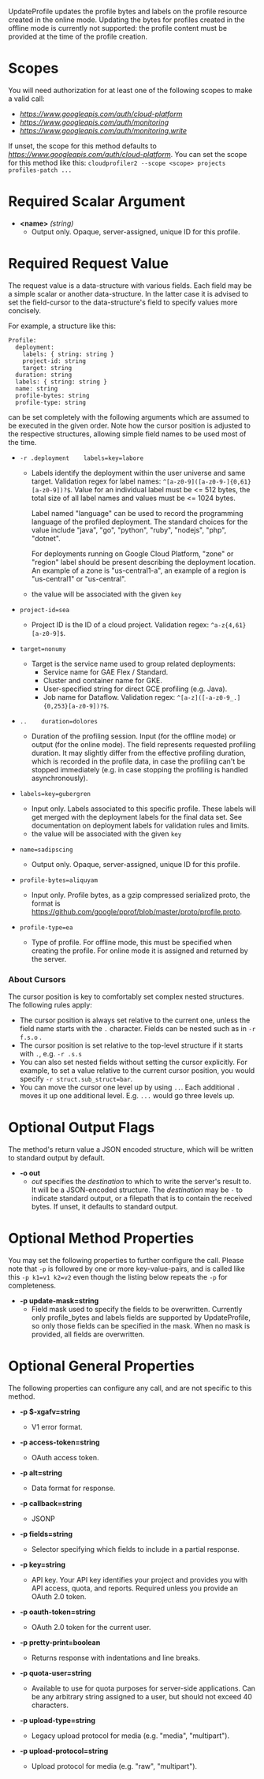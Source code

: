 UpdateProfile updates the profile bytes and labels on the profile resource
created in the online mode. Updating the bytes for profiles created in the
offline mode is currently not supported: the profile content must be
provided at the time of the profile creation.
# Scopes

You will need authorization for at least one of the following scopes to make a valid call:

* *https://www.googleapis.com/auth/cloud-platform*
* *https://www.googleapis.com/auth/monitoring*
* *https://www.googleapis.com/auth/monitoring.write*

If unset, the scope for this method defaults to *https://www.googleapis.com/auth/cloud-platform*.
You can set the scope for this method like this: `cloudprofiler2 --scope <scope> projects profiles-patch ...`
# Required Scalar Argument
* **&lt;name&gt;** *(string)*
    - Output only. Opaque, server-assigned, unique ID for this profile.
# Required Request Value

The request value is a data-structure with various fields. Each field may be a simple scalar or another data-structure.
In the latter case it is advised to set the field-cursor to the data-structure's field to specify values more concisely.

For example, a structure like this:
```
Profile:
  deployment:
    labels: { string: string }
    project-id: string
    target: string
  duration: string
  labels: { string: string }
  name: string
  profile-bytes: string
  profile-type: string

```

can be set completely with the following arguments which are assumed to be executed in the given order. Note how the cursor position is adjusted to the respective structures, allowing simple field names to be used most of the time.

* `-r .deployment    labels=key=labore`
    - Labels identify the deployment within the user universe and same target.
        Validation regex for label names: `^[a-z0-9]([a-z0-9-]{0,61}[a-z0-9])?$`.
        Value for an individual label must be &lt;= 512 bytes, the total
        size of all label names and values must be &lt;= 1024 bytes.
        
        Label named &#34;language&#34; can be used to record the programming language of
        the profiled deployment. The standard choices for the value include &#34;java&#34;,
        &#34;go&#34;, &#34;python&#34;, &#34;ruby&#34;, &#34;nodejs&#34;, &#34;php&#34;, &#34;dotnet&#34;.
        
        For deployments running on Google Cloud Platform, &#34;zone&#34; or &#34;region&#34; label
        should be present describing the deployment location. An example of a zone
        is &#34;us-central1-a&#34;, an example of a region is &#34;us-central1&#34; or
        &#34;us-central&#34;.
    - the value will be associated with the given `key`
* `project-id=sea`
    - Project ID is the ID of a cloud project.
        Validation regex: `^a-z{4,61}[a-z0-9]$`.
* `target=nonumy`
    - Target is the service name used to group related deployments:
        * Service name for GAE Flex / Standard.
        * Cluster and container name for GKE.
        * User-specified string for direct GCE profiling (e.g. Java).
        * Job name for Dataflow.
        Validation regex: `^[a-z]([-a-z0-9_.]{0,253}[a-z0-9])?$`.

* `..    duration=dolores`
    - Duration of the profiling session.
        Input (for the offline mode) or output (for the online mode).
        The field represents requested profiling duration. It may slightly differ
        from the effective profiling duration, which is recorded in the profile
        data, in case the profiling can&#39;t be stopped immediately (e.g. in case
        stopping the profiling is handled asynchronously).
* `labels=key=gubergren`
    - Input only. Labels associated to this specific profile. These labels will
        get merged with the deployment labels for the final data set.  See
        documentation on deployment labels for validation rules and limits.
    - the value will be associated with the given `key`
* `name=sadipscing`
    - Output only. Opaque, server-assigned, unique ID for this profile.
* `profile-bytes=aliquyam`
    - Input only. Profile bytes, as a gzip compressed serialized proto, the
        format is https://github.com/google/pprof/blob/master/proto/profile.proto.
* `profile-type=ea`
    - Type of profile.
        For offline mode, this must be specified when creating the profile. For
        online mode it is assigned and returned by the server.


### About Cursors

The cursor position is key to comfortably set complex nested structures. The following rules apply:

* The cursor position is always set relative to the current one, unless the field name starts with the `.` character. Fields can be nested such as in `-r f.s.o` .
* The cursor position is set relative to the top-level structure if it starts with `.`, e.g. `-r .s.s`
* You can also set nested fields without setting the cursor explicitly. For example, to set a value relative to the current cursor position, you would specify `-r struct.sub_struct=bar`.
* You can move the cursor one level up by using `..`. Each additional `.` moves it up one additional level. E.g. `...` would go three levels up.


# Optional Output Flags

The method's return value a JSON encoded structure, which will be written to standard output by default.

* **-o out**
    - *out* specifies the *destination* to which to write the server's result to.
      It will be a JSON-encoded structure.
      The *destination* may be `-` to indicate standard output, or a filepath that is to contain the received bytes.
      If unset, it defaults to standard output.
# Optional Method Properties

You may set the following properties to further configure the call. Please note that `-p` is followed by one 
or more key-value-pairs, and is called like this `-p k1=v1 k2=v2` even though the listing below repeats the
`-p` for completeness.

* **-p update-mask=string**
    - Field mask used to specify the fields to be overwritten. Currently only
        profile_bytes and labels fields are supported by UpdateProfile, so only
        those fields can be specified in the mask. When no mask is provided, all
        fields are overwritten.

# Optional General Properties

The following properties can configure any call, and are not specific to this method.

* **-p $-xgafv=string**
    - V1 error format.

* **-p access-token=string**
    - OAuth access token.

* **-p alt=string**
    - Data format for response.

* **-p callback=string**
    - JSONP

* **-p fields=string**
    - Selector specifying which fields to include in a partial response.

* **-p key=string**
    - API key. Your API key identifies your project and provides you with API access, quota, and reports. Required unless you provide an OAuth 2.0 token.

* **-p oauth-token=string**
    - OAuth 2.0 token for the current user.

* **-p pretty-print=boolean**
    - Returns response with indentations and line breaks.

* **-p quota-user=string**
    - Available to use for quota purposes for server-side applications. Can be any arbitrary string assigned to a user, but should not exceed 40 characters.

* **-p upload-type=string**
    - Legacy upload protocol for media (e.g. &#34;media&#34;, &#34;multipart&#34;).

* **-p upload-protocol=string**
    - Upload protocol for media (e.g. &#34;raw&#34;, &#34;multipart&#34;).
